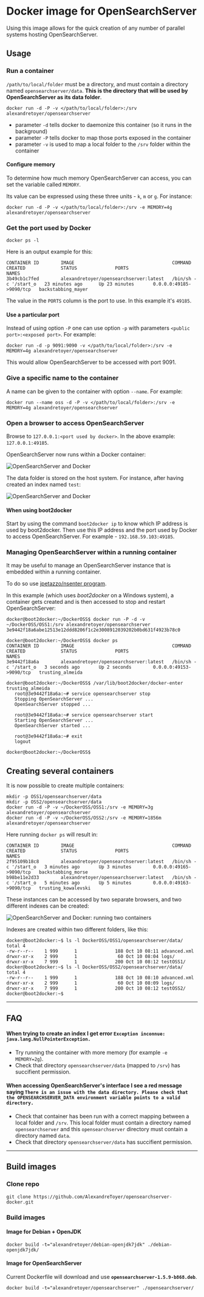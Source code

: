 # Docker image for OpenSearchServer

Using this image allows for the quick creation of any number of parallel systems hosting OpenSearchServer. 

## Usage

### Run a container

`/path/to/local/folder` must be a directory, and must contain a directory named `opensearchserver/data`. **This is the directory that will be used by OpenSearchServer as its data folder**.

    docker run -d -P -v </path/to/local/folder>:/srv alexandretoyer/opensearchserver

* parameter `-d` tells docker to daemonize this container (so it runs in the background)
* parameter `-P` tells docker to map those ports exposed in the container
* parameter `-v` is used to map a local folder to the `/srv` folder within the container

#### Configure memory

To determine how much memory OpenSearchServer can access, you can set the variable called `MEMORY`.

Its value can be expressed using these three units - `k`, `m` or `g`. For instance:

    docker run -d -P -v </path/to/local/folder>:/srv -e MEMORY=4g alexandretoyer/opensearchserver

### Get the port used by Docker

    docker ps -l

Here is an output example for this:

    CONTAINER ID        IMAGE                                    COMMAND                CREATED             STATUS              PORTS                     NAMES
    3b49cb1c7fed        alexandretoyer/opensearchserver:latest   /bin/sh -c '/start_o   23 minutes ago      Up 23 minutes       0.0.0.0:49185->9090/tcp   backstabbing_mayer

The value in the `PORTS` column is the port to use. In this example it's `49185`.

#### Use a particular port

Instead of using option `-P` one can use option `-p` with parameters `<public port>:<exposed port>`. For example: 

    docker run -d -p 9091:9090 -v </path/to/local/folder>:/srv -e MEMORY=4g alexandretoyer/opensearchserver

This would allow OpenSearchServer to be accessed with port 9091.

### Give a specific name to the container

A name can be given to the container with option `--name`. For example:

    docker run --name oss -d -P -v </path/to/local/folder>:/srv -e MEMORY=4g alexandretoyer/opensearchserver

### Open a browser to access OpenSearchServer

Browse to `127.0.0.1:<port used by docker>`. In the above example: `127.0.0.1:49185`.


OpenSearchServer now runs within a Docker container:


![OpenSearchServer and Docker](docker_oss.png)

The data folder is stored on the host system. For instance, after having created an index named `test`:

![OpenSearchServer and Docker](docker_oss_2.png)

#### When using boot2docker

Start by using the command `boot2docker ip` to know which IP address is used by boot2docker. Then use this IP address and the port used by Docker to access OpenSearchServer. For example - `192.168.59.103:49185`.

### Managing OpenSearchServer within a running container

It may be useful to manage an OpenSearchServer instance that is embedded within a running container.

To do so use [jpetazzo/nsenter program](https://github.com/jpetazzo/nsenter).

In this example (which uses _boot2docker_ on a Windows system), a container gets created and is then accessed to stop and restart OpenSearchServer:

    docker@boot2docker:~/DockerOSS$ docker run -P -d -v ~/DockerOSS/OSS1:/srv alexandretoyer/opensearchserver
    3e9442f18a6abe12513e12ddd8206f1c2e3008912039202b0bd631f4923b78c0
    
    docker@boot2docker:~/DockerOSS$ docker ps
    CONTAINER ID        IMAGE                                    COMMAND                CREATED             STATUS              PORTS                     NAMES
    3e9442f18a6a        alexandretoyer/opensearchserver:latest   /bin/sh -c '/start_o   3 seconds ago       Up 2 seconds        0.0.0.0:49153->9090/tcp   trusting_almeida
    
    docker@boot2docker:~/DockerOSS$ /var/lib/boot2docker/docker-enter trusting_almeida
       root@3e9442f18a6a:~# service opensearchserver stop
       Stopping OpenSearchServer ...
       OpenSearchServer stopped ...
    
       root@3e9442f18a6a:~# service opensearchserver start
       Starting OpenSearchServer ...
       OpenSearchServer started ...
    
       root@3e9442f18a6a:~# exit
       logout
    
    docker@boot2docker:~/DockerOSS$ 

## Creating several containers
It is now possible to create multiple containers:

    mkdir -p OSS1/opensearchserver/data
    mkdir -p OSS2/opensearchserver/data
    docker run -d -P -v ~/DockerOSS/OSS1:/srv -e MEMORY=3g alexandretoyer/opensearchserver
    docker run -d -P -v ~/DockerOSS/OSS2:/srv -e MEMORY=1856m alexandretoyer/opensearchserver

Here running `docker ps` will result in:

    CONTAINER ID        IMAGE                                    COMMAND                CREATED             STATUS              PORTS                     NAMES
    2f95109b18c8        alexandretoyer/opensearchserver:latest   /bin/sh -c '/start_o   3 minutes ago       Up 3 minutes        0.0.0.0:49165->9090/tcp   backstabbing_morse
    b98be11e2d33        alexandretoyer/opensearchserver:latest   /bin/sh -c '/start_o   5 minutes ago       Up 5 minutes        0.0.0.0:49163->9090/tcp   trusting_kowalevski

These instances can be accessed by two separate browsers, and two different indexes can be created:

![OpenSearchServer and Docker: running two containers](docker_oss_two_instances.png)

Indexes are created within two different folders, like this:

    docker@boot2docker:~$ ls -l DockerOSS/OSS1/opensearchserver/data/
    total 4
    -rw-r--r--    1 999      1              188 Oct 10 08:11 advanced.xml
    drwxr-xr-x    2 999      1               60 Oct 10 08:04 logs/
    drwxr-xr-x    7 999      1              200 Oct 10 08:12 testOSS1/
    docker@boot2docker:~$ ls -l DockerOSS/OSS2/opensearchserver/data/
    total 4
    -rw-r--r--    1 999      1              188 Oct 10 08:10 advanced.xml
    drwxr-xr-x    2 999      1               60 Oct 10 08:09 logs/
    drwxr-xr-x    7 999      1              200 Oct 10 08:12 testOSS2/
    docker@boot2docker:~$

---


## FAQ

#### When trying to create an index I get error `Exception inconnue: java.lang.NullPointerException.`
* Try running the container with more memory (for example `-e MEMORY=2g`).
* Check that directory `opensearchserver/data` (mapped to `/srv`) has succifient permission.


#### When accessing OpenSearchServer's interface I see a red message saying `There is an issue with the data directory. Please check that the OPENSEARCHSERVER_DATA environment variable points to a valid directory.`

* Check that container has been run with a correct mapping between a local folder and `/srv`. This local folder must contain a directory named `opensearchserver` and this `opensearchserver` directory must contain a directory named `data`.
* Check that directory `opensearchserver/data` has succifient permission.

---


## Build images
### Clone repo

    git clone https://github.com/AlexandreToyer/opensearchserver-docker.git

### Build images

#### Image for Debian + OpenJDK

    docker build -t="alexandretoyer/debian-openjdk7jdk" ./debian-openjdk7jdk/

#### Image for OpenSearchServer

Current Dockerfile will download and use **`opensearchserver-1.5.9-b868.deb`**.

    docker build -t="alexandretoyer/opensearchserver" ./opensearchserver/
